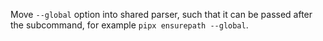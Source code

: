 Move `--global` option into shared parser, such that it can be passed after the subcommand, for example `pipx ensurepath --global`.
